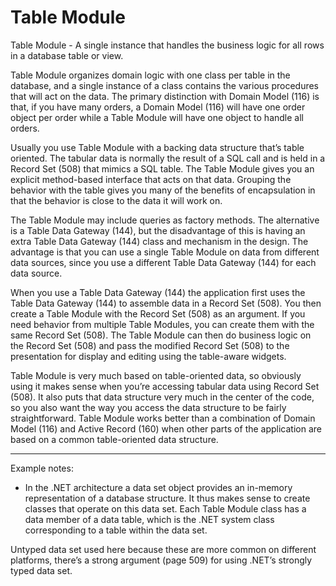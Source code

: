 # Table Module

Table Module - A single instance that handles the business logic for all rows in a database table or view.

Table Module organizes domain logic with one class per table in the database, and a single instance of a class contains the various procedures that will act on the data.
The primary distinction with Domain Model (116) is that, if you have many orders, a Domain Model (116) will have one order object per order while a Table Module will have one object to handle all orders.

Usually you use Table Module with a backing data structure that’s table oriented.
The tabular data is normally the result of a SQL call and is held in a Record Set (508) that mimics a SQL table.
The Table Module gives you an explicit method-based interface that acts on that data.
Grouping the behavior with the table gives you many of the benefits of encapsulation in that the behavior is close to the data it will work on.

The Table Module may include queries as factory methods.
The alternative is a Table Data Gateway (144), but the disadvantage of this is having an extra Table Data Gateway (144) class and mechanism in the design.
The advantage is that you can use a single Table Module on data from different data sources, since you use a different Table Data Gateway (144) for each data source.

When you use a Table Data Gateway (144) the application first uses the Table Data Gateway (144) to assemble data in a Record Set (508). You then create a Table Module with the Record Set (508) as an argument. If you need behavior from multiple Table Modules, you can create them with the same Record Set (508).
The Table Module can then do business logic on the Record Set (508) and pass the modified Record Set (508) to the presentation for display and editing using the table-aware widgets.

Table Module is very much based on table-oriented data, so obviously using it makes sense when you’re accessing tabular data using Record Set (508). It also puts that data structure very much in the center of the code, so you also want the way you access the data structure to be fairly straightforward.
Table Module works better than a combination of Domain Model (116) and Active Record (160) when other parts of the application are based on a common table-oriented data structure.

---

Example notes:

- In the .NET architecture a data set object provides an in-memory representation of a database structure.
  It thus makes sense to create classes that operate on this data set.
  Each Table Module class has a data member of a data table, which is the .NET system class corresponding to a table within the data set.

Untyped data set used here because these are more common on different platforms, there’s a strong argument (page 509) for using .NET’s strongly typed data set.
